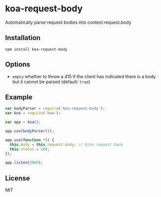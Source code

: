 
# koa-request-body

Automatically parse request bodies into context.request.body

## Installation

```
npm install koa-request-body
```

## Options
 - `empty` whether to throw a 415 if the client has indicated there is a body but it cannot be parsed (default: `true`)

## Example



```js
var bodyParser = require('koa-request-body');
var koa = require('koa');

var app = koa();

app.use(bodyParser());

app.use(function *() {
  this.body = this.request.body; // Echo request back
  this.status = 200;
});

app.listen(3000);
```

## License

MIT

